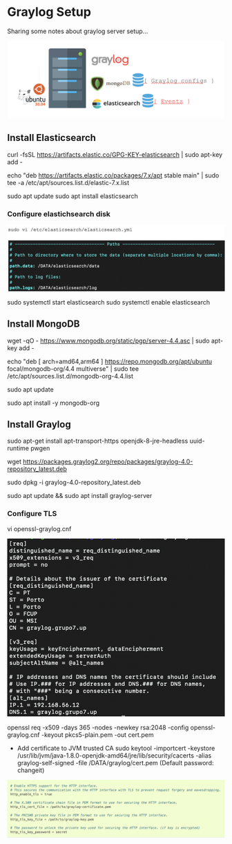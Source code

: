 # Graylog Setup
Sharing some notes about graylog server setup...

![](graylog-server.png)

## Install Elasticsearch

curl -fsSL https://artifacts.elastic.co/GPG-KEY-elasticsearch | sudo apt-key add -

echo "deb https://artifacts.elastic.co/packages/7.x/apt stable main" | sudo tee -a /etc/apt/sources.list.d/elastic-7.x.list

sudo apt update
sudo apt install elasticsearch

### Configure elastichsearch disk

![](disk-elasticsearch.png)


sudo systemctl start elasticsearch
sudo systemctl enable elasticsearch
 
## Install MongoDB

wget -qO - https://www.mongodb.org/static/pgp/server-4.4.asc | sudo apt-key add -

echo "deb [ arch=amd64,arm64 ] https://repo.mongodb.org/apt/ubuntu focal/mongodb-org/4.4 multiverse" | sudo tee /etc/apt/sources.list.d/mongodb-org-4.4.list

sudo apt update

sudo apt install -y mongodb-org


## Install Graylog

sudo apt-get install apt-transport-https openjdk-8-jre-headless uuid-runtime pwgen

wget https://packages.graylog2.org/repo/packages/graylog-4.0-repository_latest.deb

sudo dpkg -i graylog-4.0-repository_latest.deb

sudo apt update && sudo apt install graylog-server


### Configure TLS
vi openssl-graylog.cnf

![](openssl-graylog.png)


openssl req -x509 -days 365 -nodes -newkey rsa:2048 -config openssl-graylog.cnf -keyout pkcs5-plain.pem -out cert.pem

* Add certificate to JVM trusted CA
sudo keytool -importcert -keystore /usr/lib/jvm/java-1.8.0-openjdk-amd64/jre/lib/security/cacerts -alias graylog-self-signed -file /DATA/graylog/cert.pem 
(Default password: changeit)


![](graylog-tls.png)
